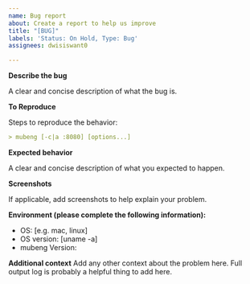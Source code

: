 ```yaml
---
name: Bug report
about: Create a report to help us improve
title: "[BUG]"
labels: 'Status: On Hold, Type: Bug'
assignees: dwisiswant0

---
```


**Describe the bug**

A clear and concise description of what the bug is.

**To Reproduce**

Steps to reproduce the behavior:

```yaml
> mubeng [-c|a :8080] [options...]
```

**Expected behavior**

A clear and concise description of what you expected to happen.

**Screenshots**

If applicable, add screenshots to help explain your problem.

**Environment (please complete the following information):**

- OS: [e.g. mac, linux]
- OS version: [uname -a]
- mubeng Version:

**Additional context**
Add any other context about the problem here. Full output log is probably a helpful thing to add here.
